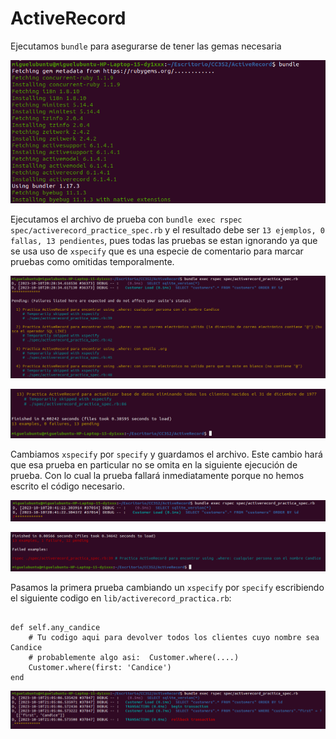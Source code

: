 # ActiveRecord
Ejecutamos `bundle` para asegurarse de tener las gemas necesaria

![](https://github.com/miguelvega/ActiveRecord/blob/main/Imagenes/1.png)

Ejecutamos el archivo de prueba con `bundle exec rspec spec/activerecord_practice_spec.rb` y el resultado debe ser `13 ejemplos, 0 fallas, 13 pendientes`, pues 
todas las pruebas se estan ignorando ya que se usa uso de `xspecify` que es una especie de comentario para marcar pruebas como omitidas temporalmente.

![](https://github.com/miguelvega/ActiveRecord/blob/main/Imagenes/2.png)


![](https://github.com/miguelvega/ActiveRecord/blob/main/Imagenes/3.png)

Cambiamos `xspecify` por `specify` y guardamos el archivo. Este cambio hará que esa prueba en particular no se omita en la siguiente ejecución de prueba.
Con lo cual la prueba fallará inmediatamente porque no hemos escrito el código necesario.

![](https://github.com/miguelvega/ActiveRecord/blob/main/Imagenes/4.png)


![](https://github.com/miguelvega/ActiveRecord/blob/main/Imagenes/5.png)

Pasamos la primera prueba cambiando un `xspecify` por `specify` escribiendo el siguiente codigo en `lib/activerecord_practica.rb`:
```

def self.any_candice
    # Tu codigo aqui para devolver todos los clientes cuyo nombre sea Candice
    # probablemente algo asi:  Customer.where(....)
    Customer.where(first: 'Candice')
end
```

![](https://github.com/miguelvega/ActiveRecord/blob/main/Imagenes/6.png)

